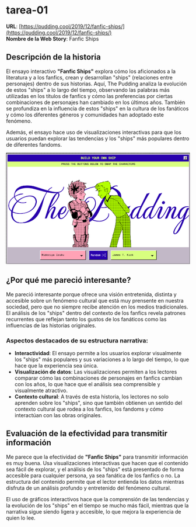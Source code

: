 # tarea-01 
**URL**: [https://pudding.cool/2019/12/fanfic-ships/](https://pudding.cool/2019/12/fanfic-ships/)  
**Nombre de la Web Story**: Fanfic Ships


## Descripción de la historia

El ensayo interactivo **"Fanfic Ships"** explora cómo los aficionados a la literatura y a los fanfics, crean y desarrollan "ships" (relaciones entre personajes) dentro de sus historias. Aquí, The Pudding analiza la evolución de estos "ships" a lo largo del tiempo, observando las palabras más utilizadas en los títulos de fanfics y cómo las preferencias por ciertas combinaciones de personajes han cambiado en los últimos años. También se profundiza en la influencia de estos "ships" en la cultura de los fanáticos y cómo los diferentes géneros y comunidades han adoptado este fenómeno.

Además, el ensayo hace uso de visualizaciones interactivas para que los usuarios puedan explorar las tendencias y los "ships" más populares dentro de diferentes fandoms.

![foto](fototarea-01.png)


## ¿Por qué me pareció interesante?

Me pareció interesante porque ofrece una visión entretenida, distinta y accesible sobre un fenómeno cultural que está muy prensente en nuestra sociedad, pero que no siempre recibe atención en los medios tradicionales. El análisis de los "ships" dentro del contexto de los fanfics revela patrones recurrentes que reflejan tanto los gustos de los fanáticos como las influencias de las historias originales.

### Aspectos destacados de su estructura narrativa:

- **Interactividad**: El ensayo permite a los usuarios explorar visualmente los "ships" más populares y sus variaciones a lo largo del tiempo, lo que hace que la experiencia sea única.
- **Visualización de datos**: Las visualizaciones permiten a los lectores comparar cómo las combinaciones de personajes en fanfics cambian con los años, lo que hace que el análisis sea comprensible y visualmente atractivo.
- **Contexto cultural**: A través de esta historia, los lectores no solo aprenden sobre los "ships", sino que también obtienen un sentido del contexto cultural que rodea a los fanfics, los fandoms y cómo interactúan con las obras originales.


## Evaluación de la efectividad para transmitir información

Me parece que la efectividad de **"Fanfic Ships"** para transmitir información es muy buena. Usa visualizaciones interactivas que hacen que el contenido sea fácil de explorar, y el análisis de los "ships" está presentado de forma accesible para cualquier persona, ya sea fanática de los fanfics o no. La estructura del contenido permite que el lector entienda los datos mientras disfruta de un análisis profundo y entretenido del fenómeno cultural.

El uso de gráficos interactivos hace que la comprensión de las tendencias y la evolución de los "ships" en el tiempo se mucho más fácil, mientras que la narrativa sigue siendo ligera y accesible, lo que mejora la experiencia de quien lo lee.
 
